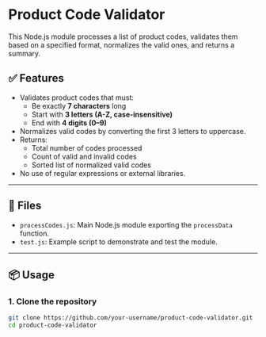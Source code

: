 # Product Code Validator

This Node.js module processes a list of product codes, validates them based on a specified format, normalizes the valid ones, and returns a summary.

## ✅ Features

- Validates product codes that must:
  - Be exactly **7 characters** long
  - Start with **3 letters (A-Z, case-insensitive)**
  - End with **4 digits (0–9)**
- Normalizes valid codes by converting the first 3 letters to uppercase.
- Returns:
  - Total number of codes processed
  - Count of valid and invalid codes
  - Sorted list of normalized valid codes
- No use of regular expressions or external libraries.

---

## 📁 Files

- `processCodes.js`: Main Node.js module exporting the `processData` function.
- `test.js`: Example script to demonstrate and test the module.

---

## 📦 Usage

### 1. Clone the repository

```bash
git clone https://github.com/your-username/product-code-validator.git
cd product-code-validator
